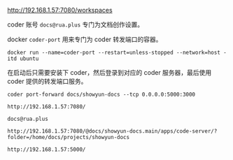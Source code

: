 http://192.168.1.57:7080/workspaces

coder 账号 `docs@rua.plus` 专门为文档创作设置。

docker `coder-port` 用来专门为 coder 转发端口的容器。

```shell
docker run --name=coder-port --restart=unless-stopped --network=host -itd ubuntu
```

在启动后只需要安装下 coder，然后登录到对应的 coder 服务器，最后使用 coder 提供的转发端口服务。

```shell
coder port-forward docs/showyun-docs --tcp 0.0.0.0:5000:3000
```

```shell
http://192.168.1.57:7080/

docs@rua.plus

http://192.168.1.57:7080/@docs/showyun-docs.main/apps/code-server/?folder=/home/docs/projects/showyun-docs

http://192.168.1.57:5000/
```